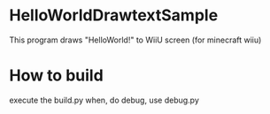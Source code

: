 # HelloWorldDrawtextSample
This program draws "HelloWorld!" to WiiU screen
(for minecraft wiiu)

# How to build
execute the build.py
when, do debug, use debug.py
